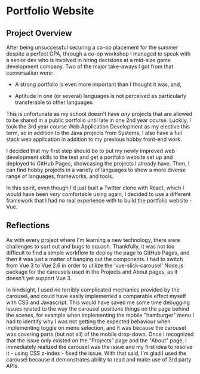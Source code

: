 # Portfolio Website

## Project Overview

After being unsuccessful securing a co-op placement for the summer despite a
perfect GPA, through a co-op workshop I managed to speak with a senior dev who
is involved in hiring decisions at a mid-size game development company. Two of
the major take-aways I got from that conversation were:

- A strong portfolio is even more important than I thought it was, and,

- Aptitude in one (or several) languages is not perceived as particularly
transferable to other languages

This is unfortunate as my school doesn't have _any_ projects that are allowed to
be shared in a public portfolio until late in one 2nd year course. Luckily, I
took the 3rd year course Web Application Development as my elective this term,
so in addition to the Java projects from Systems, I also have a full stack web
application in addition to my previous hobby front-end work.

I decided that my first step should be to put my newly improved web development
skills to the test and get a portfolio website set up and deployed to GitHub
Pages, showcasing the projects I already have. Then, I can find hobby projects
in a variety of languages to show a more diverse range of languages, frameworks,
and tools.

In this spirit, even though I'd just built a Twitter clone with React, which I
would have been _very_ comfortable using again, I decided to use a different
framework that I had no real experience with to build the portfolio website -
Vue.

## Reflections

As with every project where I'm learning a new technology, there were challenges
to sort out and bugs to squash. Thankfully, it was not too difficult to find a
simple workflow to deploy the page to GitHub Pages, and then it was just a
matter of banging out the components. I had to switch from Vue 3 to Vue 2.6 in
order to utilize the 'vue-slick-carousel' Node.js package for the carousels used
in the Projects and About pages, as it doesn't yet support Vue 3.

In hindsight, I used no terribly complicated mechanics provided by the carousel,
and could have easily implemented a comparable effect myself with CSS and
Javascript. This would have saved me some time debugging issues related to the
way the carousel positions things on the page behind the scenes, for example
when implementing the mobile "hamburger" menu I had to identify why I was not
getting the expected behaviour when implementing toggle on menu selection, and
it was because the carousel was covering parts (but not all) of the mobile
drop-down. Once I recognized that the issue only existed on the "Projects" page
and the "About" page, I immediately realized the carousel was the issue and my
first idea to resolve it - using CSS z-index - fixed the issue. With that said,
I'm glad I used the carousel because it demonstrates ability to read and make
use of 3rd party APIs.
